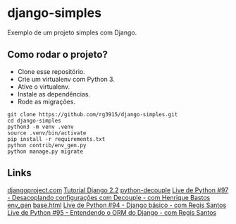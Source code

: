 # django-simples

Exemplo de um projeto simples com Django.

## Como rodar o projeto?

* Clone esse repositório.
* Crie um virtualenv com Python 3.
* Ative o virtualenv.
* Instale as dependências.
* Rode as migrações.

```
git clone https://github.com/rg3915/django-simples.git
cd django-simples
python3 -m venv .venv
source .venv/bin/activate
pip install -r requirements.txt
python contrib/env_gen.py
python manage.py migrate
```

## Links

[djangoproject.com](https://www.djangoproject.com/start/)
[Tutorial Django 2.2](http://pythonclub.com.br/tutorial-django-2.html)
[python-decouple](https://github.com/henriquebastos/python-decouple)
[Live de Python #97 - Desacoplando configurações com Decouple - com Henrique Bastos](https://www.youtube.com/watch?v=zYJGpLw5Wv4)
[env_gen](https://gist.github.com/rg3915/22626de522f5c045bc63acdb8fe67b24)
[base.html](https://gist.github.com/rg3915/0144a2408ec54c4e8008999631c64a30)
[Live de Python #94 - Django básico - com Regis Santos](https://www.youtube.com/watch?v=YuKdwIhJysU)
[Live de Python #95 - Entendendo o ORM do Django - com Regis Santos
](https://www.youtube.com/watch?v=cyxky2QJlwg)
